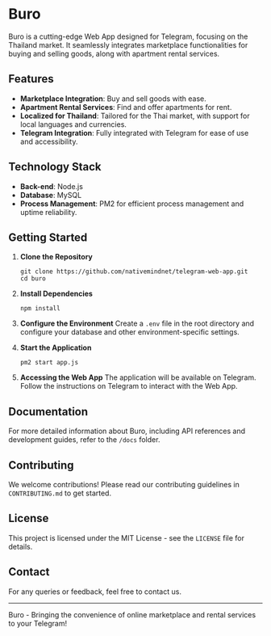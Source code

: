 # Buro

Buro is a cutting-edge Web App designed for Telegram, focusing on the Thailand market. It seamlessly integrates marketplace functionalities for buying and selling goods, along with apartment rental services.

## Features

- **Marketplace Integration**: Buy and sell goods with ease.
- **Apartment Rental Services**: Find and offer apartments for rent.
- **Localized for Thailand**: Tailored for the Thai market, with support for local languages and currencies.
- **Telegram Integration**: Fully integrated with Telegram for ease of use and accessibility.

## Technology Stack

- **Back-end**: Node.js
- **Database**: MySQL
- **Process Management**: PM2 for efficient process management and uptime reliability.

## Getting Started

1. **Clone the Repository**
   ```
   git clone https://github.com/nativemindnet/telegram-web-app.git
   cd buro
   ```

2. **Install Dependencies**
   ```
   npm install
   ```

3. **Configure the Environment**
   Create a `.env` file in the root directory and configure your database and other environment-specific settings.

4. **Start the Application**
   ```
   pm2 start app.js
   ```

5. **Accessing the Web App**
   The application will be available on Telegram. Follow the instructions on Telegram to interact with the Web App.

## Documentation

For more detailed information about Buro, including API references and development guides, refer to the `/docs` folder.

## Contributing

We welcome contributions! Please read our contributing guidelines in `CONTRIBUTING.md` to get started.

## License

This project is licensed under the MIT License - see the `LICENSE` file for details.

## Contact

For any queries or feedback, feel free to contact us.

---

Buro - Bringing the convenience of online marketplace and rental services to your Telegram!
